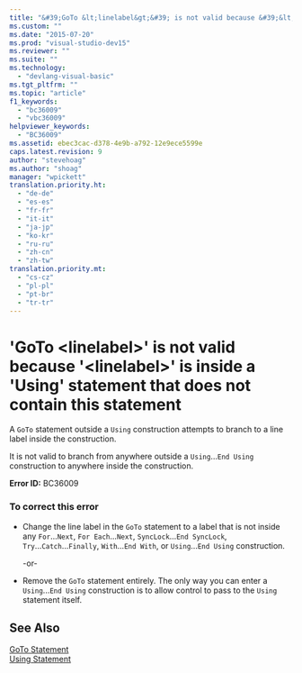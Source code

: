 ```yaml
---
title: "&#39;GoTo &lt;linelabel&gt;&#39; is not valid because &#39;&lt;linelabel&gt;&#39; is inside a &#39;Using&#39; statement that does not contain this statement | Microsoft Docs"
ms.custom: ""
ms.date: "2015-07-20"
ms.prod: "visual-studio-dev15"
ms.reviewer: ""
ms.suite: ""
ms.technology: 
  - "devlang-visual-basic"
ms.tgt_pltfrm: ""
ms.topic: "article"
f1_keywords: 
  - "bc36009"
  - "vbc36009"
helpviewer_keywords: 
  - "BC36009"
ms.assetid: ebec3cac-d378-4e9b-a792-12e9ece5599e
caps.latest.revision: 9
author: "stevehoag"
ms.author: "shoag"
manager: "wpickett"
translation.priority.ht: 
  - "de-de"
  - "es-es"
  - "fr-fr"
  - "it-it"
  - "ja-jp"
  - "ko-kr"
  - "ru-ru"
  - "zh-cn"
  - "zh-tw"
translation.priority.mt: 
  - "cs-cz"
  - "pl-pl"
  - "pt-br"
  - "tr-tr"
---
```

# &#39;GoTo &lt;linelabel&gt;&#39; is not valid because &#39;&lt;linelabel&gt;&#39; is inside a &#39;Using&#39; statement that does not contain this statement
A `GoTo` statement outside a `Using` construction attempts to branch to a line label inside the construction.  
  
 It is not valid to branch from anywhere outside a `Using`...`End Using` construction to anywhere inside the construction.  
  
 **Error ID:** BC36009  
  
### To correct this error  
  
-   Change the line label in the `GoTo` statement to a label that is not inside any `For`...`Next`, `For Each`...`Next`, `SyncLock`...`End SyncLock`, `Try`...`Catch`...`Finally`, `With`...`End With`, or `Using`...`End Using` construction.  
  
     -or-  
  
-   Remove the `GoTo` statement entirely. The only way you can enter a `Using`...`End Using` construction is to allow control to pass to the `Using` statement itself.  
  
## See Also  
 [GoTo Statement](/dotnet/visual-basic/language-reference/statements/goto-statement)   
 [Using Statement](/dotnet/visual-basic/language-reference/statements/using-statement)
